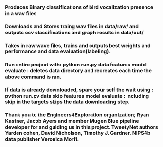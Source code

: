### Produces Binary classifications of bird vocalization presence in a wav files

### Downloads and Stores traing wav files in data/raw/ and outputs csv classifications and graph results in data/out/

### Takes in raw wave files, trains and outputs best weights and performance and data evaluation(labeling). 

### Run entire project with:  python run.py data features model evaluate  : deletes data directory and recreates each time the above command is ran.

### If data is already downloaded, spare your self the wait using : python run.py data skip features model evaluate : including skip in the targets skips the data downloading step.

### Thank you to the Engineers4Exploration organization; Ryan Kastner, Jacob Ayers and member Mugen Blue pipeline developer for and guiding us in this project. TweetyNet authors Yarden cohen,  David Nicholson, Timothy J. Gardner. NIPS4b data publisher Veronica Morfi.